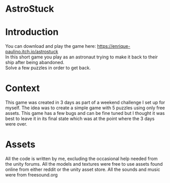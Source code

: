 # AstroStuck

# Introduction
You can download and play the game here: https://enrique-paulino.itch.io/astrostuck  
In this short game you play as an astronaut trying to make it back to their ship after being abandoned.  
Solve a few puzzles in order to get back. 

# Context
This game was created in 3 days as part of a weekend challenge I set up for myself. The idea was to create a simple game with 5 puzzles using only free assets. This game has a few bugs and can be fine tuned but I thought it was best to leave it in its final state which was at the point where the 3 days were over.

# Assets
All the code is written by me, excluding the occasional help needed from the unity forums. All the models and textures were free to use assets found online from either reddit or the unity asset store. All the sounds and music were from freesound.org
